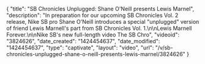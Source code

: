 {
    "title": "SB Chronicles Unplugged: Shane O'Neill presents Lewis Marnel",
    "description": "In preparation for our upcoming SB Chronicles Vol. 2 release, Nike SB pro Shane O'Neill introduces a special \"unplugged\" version of friend Lewis Marnell's part from SB Chronicles Vol. 1.\n\nLewis Marnell Forever.\n\nNike SB's new full-length video The SB Chro",
    "videoid": "3824626",
    "date_created": "1424454637",
    "date_modified": "1424454637",
    "type": "captivate",
    "layout": "video",
    "url": "\/v\/sb-chronicles-unplugged-shane-o-neill-presents-lewis-marnel\/3824626"
}